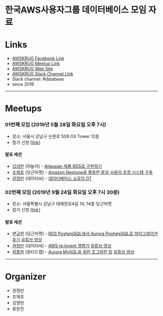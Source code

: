 # 한국AWS사용자그룹 데이터베이스 모임 자료

# Links
- [AWSKRUG Facebook Link](https://www.facebook.com/groups/awskrug/)
- [AWSKRUG Meetup Link](https://www.meetup.com/ko-KR/awskrug/)
- [AWSKRUG Web Site](http://www.awskr.org/)
- [AWSKRUG Slack Channel LInk](http://awskrug.slack.com)
- Slack channel: #database
- since 2019

---
# Meetups

### 01번째 모임 (2019년 5월 28일 화요일 오후 7시)

- 장소: 서울시 강남구 논현로 508 GS Tower 12층
- 참가 신청 [[link](https://www.meetup.com/ko-KR/awskrug/events/261452133/)]

#### 발표 세션

- [김성한](https://www.meetup.com/ko-KR/awskrug/members/237369984/profile/) (야놀자) - [Atlassian 제품 RDS로 구현하기](resources/20190528/Atlassian_Server_RDS_for_MySQL_삽질기_v1.1.pdf)
- [조재호](https://www.meetup.com/ko-KR/awskrug/members/276377937/profile/) (당근마켓) - [Amazon Neptune을 활용한 동일 사용자 추정 시스템 구축](resources/20190528/조재호190528AWSKRUG데이터베이스모임발표.pdf)
- [권정빈](https://www.meetup.com/ko-KR/awskrug/members/193773140/profile/) (데이터씨) - [데이터베이스 소모임 OT](resources/20190528/데이터베이소_소모임.pptx)

### 02번째 모임 (2019년 9월 24일 화요일 오후 7시 30분)

- 장소: 서울특별시 강남구 테헤란로4길 14, 14층 당근마켓
- 참가 신청 [[link](https://www.meetup.com/ko-KR/awskrug/events/263957031/)]

#### 발표 세션

- [변규현](https://www.meetup.com/ko-KR/awskrug/members/226746503/) (당근마켓) - [RDS PostgreSQL에서 Aurora PostgreSQL로 마이그레이션 후기](https://www.slideshare.net/KyuhyunByun1/rds-aurora-postgresql)
[유튜브 영상](https://www.youtube.com/watch?v=IblX2wHIGzA#t=21m35)
- [권정빈](https://www.meetup.com/ko-KR/awskrug/members/193773140/profile/) (데이터씨) - [AWS re:Invent 경험기](resources/20190924/AWS_re-Invent_경험기_권정빈.pdf)
[유튜브 영상](https://www.youtube.com/watch?v=IblX2wHIGzA#t=1h14m40)
- [최종원](https://www.meetup.com/ko-KR/awskrug/members/251549990/profile/) (원티드랩) - [Aurora MySQL을 위한 조그마한 팁](resources/20190924/aws_krug_database_20190924.pdf)
[유튜브 영상](https://www.youtube.com/watch?v=IblX2wHIGzA#t=1h45m02)


---

# Organizer
- 권정빈
- 조재호
- 김영헌
- 류한진
